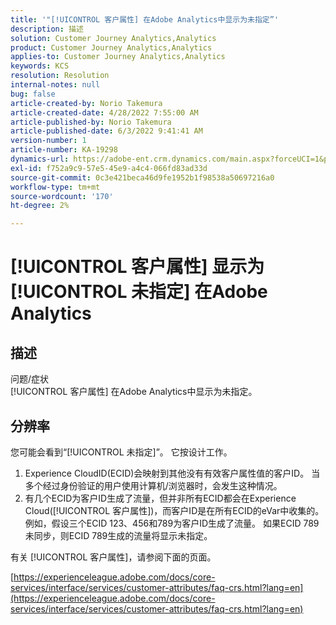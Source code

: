 ```yaml
---
title: '"[!UICONTROL 客户属性] 在Adobe Analytics中显示为未指定”'
description: 描述
solution: Customer Journey Analytics,Analytics
product: Customer Journey Analytics,Analytics
applies-to: Customer Journey Analytics,Analytics
keywords: KCS
resolution: Resolution
internal-notes: null
bug: false
article-created-by: Norio Takemura
article-created-date: 4/28/2022 7:55:00 AM
article-published-by: Norio Takemura
article-published-date: 6/3/2022 9:41:41 AM
version-number: 1
article-number: KA-19298
dynamics-url: https://adobe-ent.crm.dynamics.com/main.aspx?forceUCI=1&pagetype=entityrecord&etn=knowledgearticle&id=8aee8b7a-c8c6-ec11-a7b6-0022480a1af6
exl-id: f752a9c9-57e5-45e9-a4c4-066fd83ad33d
source-git-commit: 0c3e421beca46d9fe1952b1f98538a50697216a0
workflow-type: tm+mt
source-wordcount: '170'
ht-degree: 2%

---
```


# [!UICONTROL 客户属性] 显示为 [!UICONTROL 未指定] 在Adobe Analytics

## 描述

问题/症状
<br>[!UICONTROL 客户属性] 在Adobe Analytics中显示为未指定。

## 分辨率




您可能会看到“[!UICONTROL 未指定]”。 它按设计工作。

1. Experience CloudID(ECID)会映射到其他没有有效客户属性值的客户ID。 当多个经过身份验证的用户使用计算机/浏览器时，会发生这种情况。
2. 有几个ECID为客户ID生成了流量，但并非所有ECID都会在Experience Cloud([!UICONTROL 客户属性])，而客户ID是在所有ECID的eVar中收集的。 例如，假设三个ECID 123、456和789为客户ID生成了流量。 如果ECID 789未同步，则ECID 789生成的流量将显示未指定。




有关 [!UICONTROL 客户属性]，请参阅下面的页面。

[https://experienceleague.adobe.com/docs/core-services/interface/services/customer-attributes/faq-crs.html?lang=en](https://experienceleague.adobe.com/docs/core-services/interface/services/customer-attributes/faq-crs.html?lang=en)
